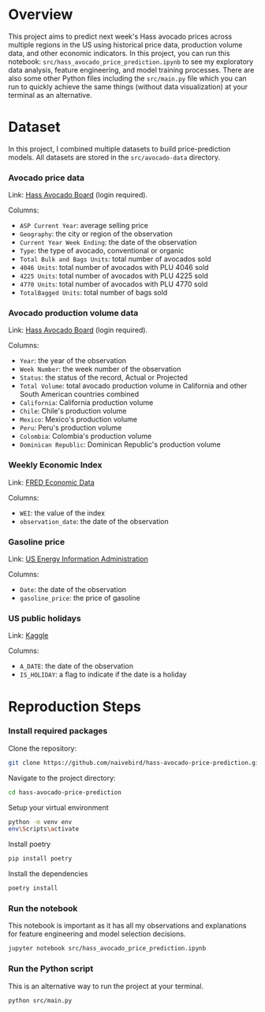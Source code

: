 # Overview
This project aims to predict next week's Hass avocado prices across multiple regions in the US using historical price data, production volume data, and other economic indicators. In this project, you can run this notebook: `src/hass_avocado_price_prediction.ipynb` to see my exploratory data analysis, feature engineering, and model training processes. There are also some other Python files including the `src/main.py` file which you can run to quickly achieve the same things (without data visualization) at your terminal as an alternative.

# Dataset
In this project, I combined multiple datasets to build price-prediction models. All datasets are stored in the `src/avocado-data` directory.

### Avocado price data 
Link: [Hass Avocado Board](https://hassavocadoboard.com/category-data/?region=Total%20U.S.&y=2022) (login required).

Columns:
* `ASP Current Year`: average selling price
* `Geography`: the city or region of the observation
* `Current Year Week Ending`: the date of the observation
* `Type`: the type of avocado, conventional or organic
* `Total Bulk and Bags Units`: total number of avocados sold
* `4046 Units`: total number of avocados with PLU 4046 sold
* `4225 Units`: total number of avocados with PLU 4225 sold
* `4770 Units`: total number of avocados with PLU 4770 sold
* `TotalBagged Units`: total number of bags sold

### Avocado production volume data
Link: [Hass Avocado Board](https://hassavocadoboard.com/volume-data-projections/) (login required).

Columns:
* `Year`: the year of the observation
* `Week Number`: the week number of the observation
* `Status`: the status of the record, Actual or Projected
* `Total Volume`: total avocado production volume in California and other South American countries combined
* `California`: California production volume
* `Chile`: Chile's production volume
* `Mexico`: Mexico's production volume
* `Peru`: Peru's production volume
* `Colombia`: Colombia's production volume
* `Dominican Republic`: Dominican Republic's production volume

### Weekly Economic Index
Link: [FRED Economic Data](https://fred.stlouisfed.org/series/WEI)

Columns:
* `WEI`: the value of the index
* `observation_date`: the date of the observation

### Gasoline price
Link: [US Energy Information Administration](https://www.eia.gov/petroleum/gasdiesel/)

Columns:
* `Date`: the date of the observation
* `gasoline_price`: the price of gasoline


### US public holidays
Link: [Kaggle](https://www.kaggle.com/datasets/jeremygerdes/us-federal-pay-and-leave-holidays-2004-to-2100-csv)

Columns:
* `A_DATE`: the date of the observation
* `IS_HOLIDAY`: a flag to indicate if the date is a holiday

# Reproduction Steps

### Install required packages
Clone the repository:
```bash
git clone https://github.com/naivebird/hass-avocado-price-prediction.git
```

Navigate to the project directory:
```bash
cd hass-avocado-price-prediction
```

Setup your virtual environment
```bash
python -m venv env
env\Scripts\activate
```
Install poetry
```bash
pip install poetry
```
Install the dependencies
```bash
poetry install
```
### Run the notebook
This notebook is important as it has all my observations and explanations for feature engineering and model selection decisions.
```bash
jupyter notebook src/hass_avocado_price_prediction.ipynb
```
### Run the Python script
This is an alternative way to run the project at your terminal.
```bash
python src/main.py
```
